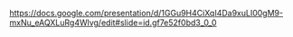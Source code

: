 https://docs.google.com/presentation/d/1GGu9H4CiXqI4Da9xuLI00gM9-mxNu_eAQXLuRg4Wlvg/edit#slide=id.gf7e52f0bd3_0_0